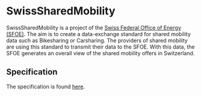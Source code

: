 # SwissSharedMobility

SwissSharedMobility is a project of the [Swiss Federal Office of Energy (SFOE)](https://www.bfe.admin.ch/bfe/en/home.html). The aim is to create a data-exchange standard for shared mobility data such as Bikesharing or Carsharing. The providers of shared mobility are using this standard to transmit their data to the SFOE. With this data, the SFOE generates an overall view of the shared mobility offers in Switzerland.

## Specification
The specification is found [here](https://github.com/SFOE/SwissSharedMobility/blob/master/Specification.md).
